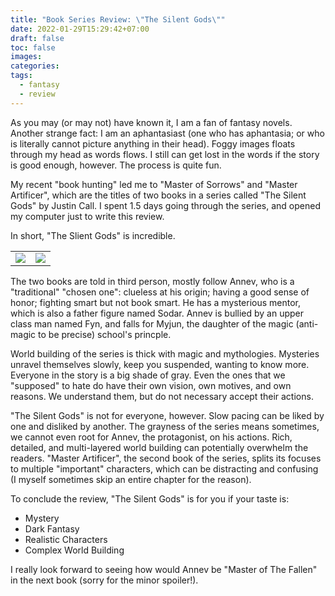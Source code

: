 ```yaml
---
title: "Book Series Review: \"The Silent Gods\""
date: 2022-01-29T15:29:42+07:00
draft: false
toc: false
images:
categories:
tags:
  - fantasy
  - review
---
```


As you may (or may not) have known it, I am a fan of fantasy novels. Another
strange fact: I am an aphantasiast (one who has aphantasia; or who is literally
cannot picture anything in their head). Foggy images floats through my head as
words flows. I still can get lost in the words if the story is good enough,
however. The process is quite fun.

My recent "book hunting" led me to "Master of Sorrows" and "Master Artificer",
which are the titles of two books in a series called "The Silent Gods" by Justin
Call. I spent 1.5 days going through the series, and opened my computer just to
write this review.

In short, "The Slient Gods" is incredible.

|                                                                                                     |                                                                                                             |
| ---                                                                                                 | ---                                                                                                         |
| ![](https://i.gr-assets.com/images/S/compressed.photo.goodreads.com/books/1524605610l/39308821.jpg) | ![](https://i.gr-assets.com/images/S/compressed.photo.goodreads.com/books/1576550338l/40769579._SY475_.jpg) |

The two books are told in third person, mostly follow Annev, who is a
"traditional" "chosen one": clueless at his origin; having a good sense of
honor; fighting smart but not book smart. He has a mysterious mentor, which is
also a father figure named Sodar. Annev is bullied by an upper class man named Fyn,
and falls for Myjun, the daughter of the magic (anti-magic to be precise)
school's princple.

World building of the series is thick with magic and mythologies. Mysteries
unravel themselves slowly, keep you suspended, wanting to know more. Everyone in
the story is a big shade of gray. Even the ones that we "supposed" to hate do
have their own vision, own motives, and own reasons. We understand them, but do
not necessary accept their actions.

"The Silent Gods" is not for everyone, however. Slow pacing can be liked by one
and disliked by another. The grayness of the series means sometimes, we cannot
even root for Annev, the protagonist, on his actions. Rich, detailed, and
multi-layered world building can potentially overwhelm the readers. "Master
Artificer", the second book of the series, splits its focuses to multiple
"important" characters, which can be distracting and confusing (I myself
sometimes skip an entire chapter for the reason).

To conclude the review, "The Silent Gods" is for you if your taste is:

- Mystery
- Dark Fantasy
- Realistic Characters
- Complex World Building

I really look forward to seeing how would Annev be "Master of The Fallen" in the
next book (sorry for the minor spoiler!).

